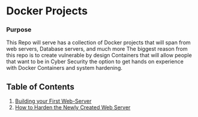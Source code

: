 # Docker Projects
### Purpose
This Repo will serve has a collection of Docker projects that will span from web servers, Database servers, and much more
The biggest reason from this repo is to create vulnerable by design Containers that will allow people that want to be in Cyber Security
the option to get hands on experience with Docker Containers and system hardening. 

## Table of Contents
1. [Building your First Web-Server]()
2. [How to Harden the Newly Created Web Server]()